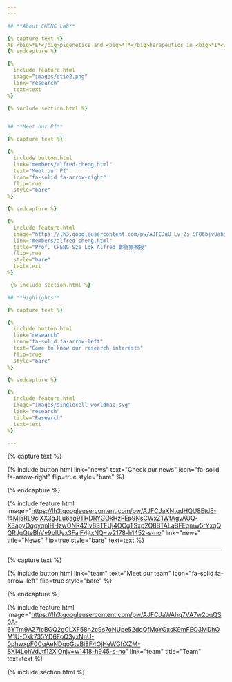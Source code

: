 ```yaml
---
---

## **About CHENG Lab**

{% capture text %}
As <big>*E*</big>pigenetics and <big>*T*</big>herapeutics in <big>*I*</big>mmuno-<big>*O*</big>ncology refer, Cheng laboratory aims at identifying the cause (*etio* in Greek) and solution of cancer therapeutic resistance. On the one hand, we apply the cutting-edge single-cell multi-omics and AI innovation to understand tumor adaptation to immune-checkpoint blockade (ICB) and uncover the epigenetic and transcriptional programs underlying immunotherapeutic resistance. On the other hand, we develop effective and durable combination immunotherapies for clinical translation. A prime example is a novel class I HDAC-targeted epigenetic immunotherapy, which has secured governmental and industrial support to commence a Phase-II clinical trial for hepatocellular carcinoma patients resisting to ICB therapy(NCT05873244). Through collaborations with leading experts in the field, our research is expected to have major impact in both basic research and treatment for this fatal cancer.  
{% endcapture %}

{%
  include feature.html
  image="images/etio2.png"
  link="research"
  text=text
%}

{% include section.html %}


## **Meet our PI**

{% capture text %}

{%
  include button.html
  link="members/alfred-cheng.html"
  text="Meet our PI"
  icon="fa-solid fa-arrow-right"
  flip=true
  style="bare"
%}

{% endcapture %}

{%
  include feature.html
  image="https://lh3.googleusercontent.com/pw/AJFCJaU_Lv_2s_SF86bjvUahsoALt2FbdRK18-06h0KFH0WwAif716kBmxKPMYb6mJp8AJ5mrOYvt9NJubxKtEnUNJIfGuguOzAz1gwOnKZLRRqrxkU3wM5EOnqUXku73I1yN2EJDYYBdG0NwCducyp7aIE=w2178-h1452-s-no"
  link="members/alfred-cheng.html"
  title="Prof. CHENG Sze Lok Alfred 鄭詩樂教授"
  flip=true
  style="bare"
  text=text
%}

 {% include section.html %}

## **Highlights**

{% capture text %}

{%
  include button.html
  link="research"
  icon="fa-solid fa-arrow-left"
  text="Come to know our research interests"
  flip=true
  style="bare"
%}

{% endcapture %}

{%
  include feature.html
  image="images/singlecell_worldmap.svg"
  link="research"
  title="Research"
  text=text
%}

---
```


{% capture text %}

{%
  include button.html
  link="news"
  text="Check our news"
  icon="fa-solid fa-arrow-right"
  flip=true
  style="bare"
%}

{% endcapture %}

{%
  include feature.html
  image="https://lh3.googleusercontent.com/pw/AJFCJaXNtqdHQU8EtdE-f4MI5RL9clXX3gJLu6ag9THDRYGQkHzFEp9NsCWxZ1WfAgyAUQ-X3apyOgqyqnIHHzwONR42lv8STFUj4OCgTSxp2Q8BTALaBFEqmw5rYxgQQRJgQteBhVv9blUyx3FaIF4jtxNQ=w2178-h1452-s-no"
  link="news"
  title="News"
  flip=true
  style="bare"
  text=text
%}

---

{% capture text %}


{%
  include button.html
  link="team"
  text="Meet our team"
  icon="fa-solid fa-arrow-left"
  flip=true
  style="bare"
%}

{% endcapture %}

{%
  include feature.html
  image="https://lh3.googleusercontent.com/pw/AJFCJaWAhq7VA7w2oqQS0A-6YTm9AZ7lcBGQ2gCLXF58n2c9s7oNUpe52dqQfMoYGxsK9mFEO3MDhOM1U-Okk735YD6EoQ3yxNnU-0phwxpF0CqAeNDqoGtvBi8F4OjHeWGhXZM-SXI4LohVdJtf12XlOnjv=w1418-h945-s-no"
  link="team"
  title="Team"
  text=text
%}

{% include section.html %}

